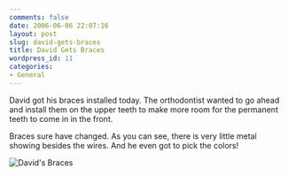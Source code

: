 ```yaml
---
comments: false
date: 2006-06-06 22:07:16
layout: post
slug: david-gets-braces
title: David Gets Braces
wordpress_id: 11
categories:
- General
---
```


David got his braces installed today.  The orthodontist wanted to go ahead and install them on the upper teeth to make more room for the permanent teeth to come in in the front.

Braces sure have changed. As you can see, there is very little metal showing besides the wires. And he even got to pick the colors!

![David's Braces](/news/images/david_braces_small.jpg)
